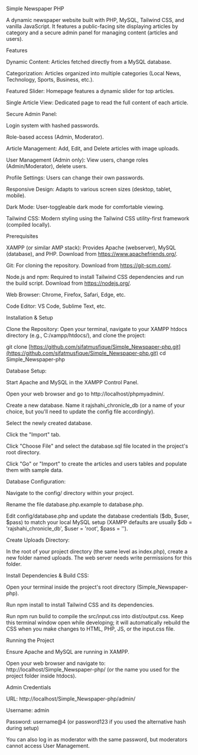 Simple Newspaper PHP

A dynamic newspaper website built with PHP, MySQL, Tailwind CSS, and vanilla JavaScript. It features a public-facing site displaying articles by category and a secure admin panel for managing content (articles and users).

Features

Dynamic Content: Articles fetched directly from a MySQL database.

Categorization: Articles organized into multiple categories (Local News, Technology, Sports, Business, etc.).

Featured Slider: Homepage features a dynamic slider for top articles.

Single Article View: Dedicated page to read the full content of each article.

Secure Admin Panel:

Login system with hashed passwords.

Role-based access (Admin, Moderator).

Article Management: Add, Edit, and Delete articles with image uploads.

User Management (Admin only): View users, change roles (Admin/Moderator), delete users.

Profile Settings: Users can change their own passwords.

Responsive Design: Adapts to various screen sizes (desktop, tablet, mobile).

Dark Mode: User-toggleable dark mode for comfortable viewing.

Tailwind CSS: Modern styling using the Tailwind CSS utility-first framework (compiled locally).

Prerequisites

XAMPP (or similar AMP stack): Provides Apache (webserver), MySQL (database), and PHP. Download from https://www.apachefriends.org/.

Git: For cloning the repository. Download from https://git-scm.com/.

Node.js and npm: Required to install Tailwind CSS dependencies and run the build script. Download from https://nodejs.org/.

Web Browser: Chrome, Firefox, Safari, Edge, etc.

Code Editor: VS Code, Sublime Text, etc.

Installation & Setup

Clone the Repository:
Open your terminal, navigate to your XAMPP htdocs directory (e.g., C:/xampp/htdocs/), and clone the project:

git clone [https://github.com/sifatmusfique/Simple_Newspaper-php.git](https://github.com/sifatmusfique/Simple_Newspaper-php.git)
cd Simple_Newspaper-php


Database Setup:

Start Apache and MySQL in the XAMPP Control Panel.

Open your web browser and go to http://localhost/phpmyadmin/.

Create a new database. Name it rajshahi_chronicle_db (or a name of your choice, but you'll need to update the config file accordingly).

Select the newly created database.

Click the "Import" tab.

Click "Choose File" and select the database.sql file located in the project's root directory.

Click "Go" or "Import" to create the articles and users tables and populate them with sample data.

Database Configuration:

Navigate to the config/ directory within your project.

Rename the file database.php.example to database.php.

Edit config/database.php and update the database credentials ($db, $user, $pass) to match your local MySQL setup (XAMPP defaults are usually $db = 'rajshahi_chronicle_db', $user = 'root', $pass = '').

Create Uploads Directory:

In the root of your project directory (the same level as index.php), create a new folder named uploads. The web server needs write permissions for this folder.

Install Dependencies & Build CSS:

Open your terminal inside the project's root directory (Simple_Newspaper-php).

Run npm install to install Tailwind CSS and its dependencies.

Run npm run build to compile the src/input.css into dist/output.css. Keep this terminal window open while developing; it will automatically rebuild the CSS when you make changes to HTML, PHP, JS, or the input.css file.

Running the Project

Ensure Apache and MySQL are running in XAMPP.

Open your web browser and navigate to: http://localhost/Simple_Newspaper-php/ (or the name you used for the project folder inside htdocs).

Admin Credentials

URL: http://localhost/Simple_Newspaper-php/admin/

Username: admin

Password: username@4 (or password123 if you used the alternative hash during setup)

You can also log in as moderator with the same password, but moderators cannot access User Management.
